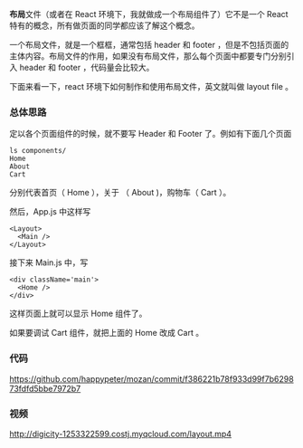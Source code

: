 **布局**文件（或者在 React 环境下，我就做成一个布局组件了）它不是一个 React 特有的概念，所有做页面的同学都应该了解这个概念。

一个布局文件，就是一个框框，通常包括 header 和 footer ，但是不包括页面的主体内容。布局文件的作用，如果没有布局文件，那么每个页面中都要专门分别引入 header 和 footer ，代码量会比较大。

下面来看一下，react 环境下如何制作和使用布局文件，英文就叫做 layout file 。


### 总体思路

定以各个页面组件的时候，就不要写 Header 和 Footer 了。例如有下面几个页面

```
ls components/
Home
About
Cart
```

分别代表首页（ Home ），关于 （ About )，购物车（ Cart ）。

然后，App.js 中这样写

```
<Layout>
  <Main />
</Layout>
```

接下来 Main.js 中，写

```
<div className='main'>
  <Home />
</div>
```

这样页面上就可以显示 Home 组件了。

如果要调试 Cart 组件，就把上面的 Home 改成 Cart 。

### 代码

https://github.com/happypeter/mozan/commit/f386221b78f933d99f7b629873fdfd5bbe7972b7

### 视频

http://digicity-1253322599.costj.myqcloud.com/layout.mp4
